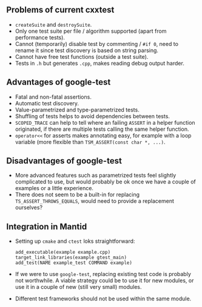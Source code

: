 ## Problems of current cxxtest

- `createSuite` and `destroySuite`.
- Only one test suite per file / algorithm supported (apart from performance tests).
- Cannot (temporarily) disable test by commenting / `#if 0`, need to rename it since test discovery is based on string parsing.
- Cannot have free test functions (outside a test suite).
- Tests in `.h` but generates `.cpp`, makes reading debug output harder.

## Advantages of google-test

- Fatal and non-fatal assertions.
- Automatic test discovery.
- Value-parametrized and type-parametrized tests.
- Shuffling of tests helps to avoid dependencies between tests.
- `SCOPED_TRACE` can help to tell where an failing `ASSERT` in a helper function originated, if there are multiple tests calling the same helper function.
- `operator<<` for asserts makes annotating easy, for example with a loop variable (more flexible than `TSM_ASSERT(const char *, ...)`.

## Disadvantages of google-test

- More advanced features such as parametrized tests feel slightly complicated to use, but would probably be ok once we have a couple of examples or a little experience.
- There does not seem to be a built-in for replacing `TS_ASSERT_THROWS_EQUALS`, would need to provide a replacement ourselves?

## Integration in Mantid

- Setting up `cmake` and `ctest` loks straightforward:
   ```
  add_executable(example example.cpp)
  target_link_libraries(example gtest_main)
  add_test(NAME example_test COMMAND example)
  ```

- If we were to use `google-test`, replacing existing test code is probably not worthwhile. A viable strategy could be to use it for new modules, or use it in a couple of new (still very small) modules.
- Different test frameworks should not be used within the same module.
